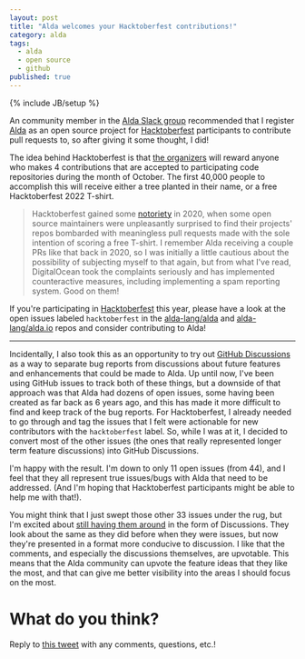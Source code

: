 ```yaml
---
layout: post
title: "Alda welcomes your Hacktoberfest contributions!"
category: alda
tags:
  - alda
  - open source
  - github
published: true
---
```


{% include JB/setup %}

An community member in the [Alda Slack group][alda-slack] recommended that I
register [Alda][alda] as an open source project for
[Hacktoberfest][hacktoberfest] participants to contribute pull requests to, so
after giving it some thought, I did!

The idea behind Hacktoberfest is that [the organizers][digitalocean] will reward
anyone who makes 4 contributions that are accepted to participating code
repositories during the month of October. The first 40,000 people to accomplish
this will receive either a tree planted in their name, or a free Hacktoberfest
2022 T-shirt.

> Hacktoberfest gained some [notoriety][shitoberfest] in 2020, when some open
> source maintainers were unpleasantly surprised to find their projects' repos
> bombarded with meaningless pull requests made with the sole intention of
> scoring a free T-shirt. I remember Alda receiving a couple PRs like that back
> in 2020, so I was initially a little cautious about the possibility of
> subjecting myself to that again, but from what I've read, DigitalOcean took
> the complaints seriously and has implemented counteractive measures, including
> implementing a spam reporting system. Good on them!

If you're participating in [Hacktoberfest][hacktoberfest] this year, please have
a look at the open issues labeled `hacktoberfest` in the [alda-lang/alda] and
[alda-lang/alda.io] repos and consider contributing to Alda!

---

Incidentally, I also took this as an opportunity to try out [GitHub
Discussions][gh-discussions] as a way to separate bug reports from discussions
about future features and enhancements that could be made to Alda. Up until now,
I've been using GitHub issues to track both of these things, but a downside of
that approach was that Alda had dozens of open issues, some having been created
as far back as 6 years ago, and this has made it more difficult to find and keep
track of the bug reports. For Hacktoberfest, I already needed to go through and
tag the issues that I felt were actionable for new contributors with the
`hacktoberfest` label. So, while I was at it, I decided to convert most of the
other issues (the ones that really represented longer term feature discussions)
into GitHub Discussions.

I'm happy with the result. I'm down to only 11 open issues (from 44), and I feel
that they all represent true issues/bugs with Alda that need to be addressed.
(And I'm hoping that Hacktoberfest participants might be able to help me with
that!).

You might think that I just swept those other 33 issues under the rug, but I'm
excited about [still having them around][alda-discussions] in the form of
Discussions. They look about the same as they did before when they were issues,
but now they're presented in a format more conducive to discussion. I like that
the comments, and especially the discussions themselves, are upvotable. This
means that the Alda community can upvote the feature ideas that they like the
most, and that can give me better visibility into the areas I should focus on
the most.

# What do you think?

Reply to [this tweet][tweet] with any comments, questions, etc.!

[tweet]: https://twitter.com/dave_yarwood/status/1579454787468550144

[alda]: https://alda.io
[alda-slack]: https://slack.alda.io
[hacktoberfest]: https://hacktoberfest.com
[digitalocean]: https://digitalocean.com
[shitoberfest]: https://ongchinhwee.me/shitoberfest-ruin-hacktoberfest/
[alda-lang/alda]: https://github.com/alda-lang/alda/issues?q=is%3Aissue+is%3Aopen+label%3Ahacktoberfest
[alda-lang/alda.io]: https://github.com/alda-lang/alda.io/issues?q=is%3Aissue+is%3Aopen+label%3Ahacktoberfest
[gh-discussions]: https://github.com/features/discussions
[alda-discussions]: https://github.com/alda-lang/alda/discussions
